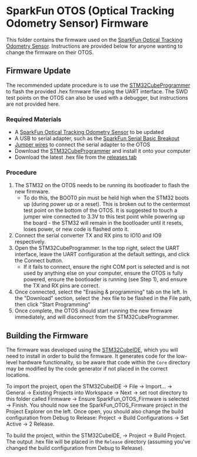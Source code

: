 # SparkFun OTOS (Optical Tracking Odometry Sensor) Firmware

This folder contains the firmware used on the [SparkFun Optical Tracking Odometry Sensor](https://www.sparkfun.com/products/24904). Instructions are provided below for anyone wanting to change the firmware on their OTOS.

## Firmware Update

The recommended update procedure is to use the [STM32CubeProgrammer](https://www.st.com/en/development-tools/stm32cubeprog.html) to flash the provided .hex firmware file using the UART interface. The SWD test points on the OTOS can also be used with a debugger, but instructions are not provided here.

### Required Materials

* A [SparkFun Optical Tracking Odometry Sensor](https://www.sparkfun.com/products/24904) to be updated
* A USB to serial adapter, such as the [SparkFun Serial Basic Breakout](https://www.sparkfun.com/products/15096)
* [Jumper wires](https://www.sparkfun.com/products/12795) to connect the serial adapter to the OTOS
* Download the [STM32CubeProgrammer](https://www.st.com/en/development-tools/stm32cubeprog.html) and install it onto your computer
* Download the latest .hex file from the [releases tab](https://github.com/sparkfun/SparkFun_Optical_Tracking_Odometry_Sensor/releases)

### Procedure

1. The STM32 on the OTOS needs to be running its bootloader to flash the new firmware.
    * To do this, the BOOT0 pin must be held high when the STM32 boots up (during power up or a reset). This is broken out to the centermost test point on the bottom of the OTOS. It is suggested to touch a jumper wire connected to 3.3V to this test point while powering up the board - the STM32 will remain in the bootloader until it resets, loses power, or new code is flashed onto it.
2. Connect the serial converter TX and RX pins to IO10 and IO9 respectively.
3. Open the STM32CubeProgrammer. In the top right, select the UART interface, leave the UART configuration at the default settings, and click the Connect button.
    * If it fails to connect, ensure the right COM port is selected and is not used by anything else on your computer, ensure the OTOS is fully powered, ensure the bootloader is running (see Step 1), and ensure the TX and RX pins are correct.
4. Once connected, select the "Erasing & programming" tab on the left. In the "Download" section, select the .hex file to be flashed in the File path, then click "Start Programming"
5. Once complete, the OTOS should start running the new firmware immediately, and will disconnect from the STM32CubeProgrammer.

## Building the Firmware

The firmware was developed using the [STM32CubeIDE](https://www.st.com/en/development-tools/stm32cubeide.html), which you will need to install in order to build the firmware. It generates code for the low-level hardware functionality, so be aware that code within the `Core` directory may be modified by the code generator if not placed in the correct locations.

To import the project, open the STM32CubeIDE -> File -> Import... -> General -> Existing Projects into Workspace -> Next -> set root directory to this folder called Firmware -> Ensure SparkFun_OTOS_Firmware is selected -> Finish. You should now see the SparkFun_OTOS_Firmware project in the Project Explorer on the left. Once open, you should also change the build configuration from Debug to Release: Project -> Build Configurations -> Set Active -> 2 Release.

To build the project, within the STM32CubeIDE, -> Project -> Build Project. The output .hex file will be placed in the `Release` directory (assuming you've changed the build configuration from Debug to Release).
